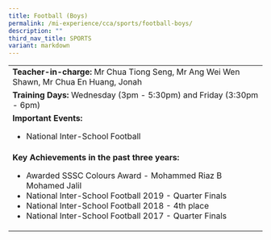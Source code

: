 ```yaml
---
title: Football (Boys)
permalink: /mi-experience/cca/sports/football-boys/
description: ""
third_nav_title: SPORTS
variant: markdown
---
```

<table border="0" cellspacing="0" cellpadding="0">
<tbody>
<tr>
<td width="616"><strong>Teacher-in-charge:&nbsp;</strong>Mr Chua Tiong Seng, Mr Ang Wei Wen Shawn, Mr Chua En Huang, Jonah</td>
</tr>
<tr>
<td width="616"><strong>Training Days:&nbsp;</strong>Wednesday (3pm - 5:30pm) and Friday (3:30pm - 6pm)</td>
</tr>
<tr>
<td width="616"><strong>Important Events:</strong><br>
<ul>
<li>National Inter-School Football</li>
</ul>
</td>
</tr>
<tr>
<td width="616"><strong>Key Achievements in the past three years:</strong><br>
<ul>
<li>Awarded SSSC Colours Award - Mohammed Riaz B Mohamed Jalil</li>
<li>National Inter-School Football 2019 - Quarter Finals</li>
<li>National Inter-School Football 2018 - 4th place</li>
<li>National Inter-School Football 2017 - Quarter Finals</li>
</ul>
</td>
</tr>
</tbody>
</table>